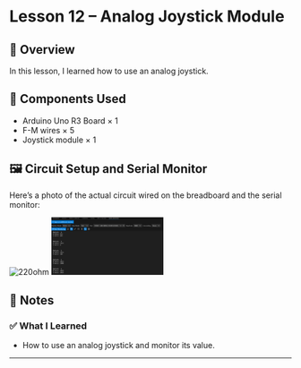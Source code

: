 # Lesson 12 – Analog Joystick Module

## 📘 Overview
In this lesson, I learned how to use an analog joystick.

## 🔧 Components Used
- Arduino Uno R3 Board × 1
- F-M wires × 5
- Joystick module × 1

## 🖼️ Circuit Setup and Serial Monitor
Here’s a photo of the actual circuit wired on the breadboard and the serial monitor:

<img src="./photos/L12-circuit.png" alt="220ohm" width="200" hight="300"/>
<img src="./photos/L12-serial-monitor.png" alt="220ohm" width="200" hight="300"/>

## 📝 Notes
### ✅ What I Learned
- How to use an analog joystick and monitor its value.

---
